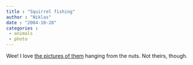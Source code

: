 ```yaml
---
title : "Squirrel fishing"
author : "Niklas"
date : "2004-10-28"
categories : 
 - animals
 - photo
---
```


Wee! I love [the pictures of them](http://www.dp2.org/~nick/images/squirrels) hanging from the nuts. Not theirs, though.
